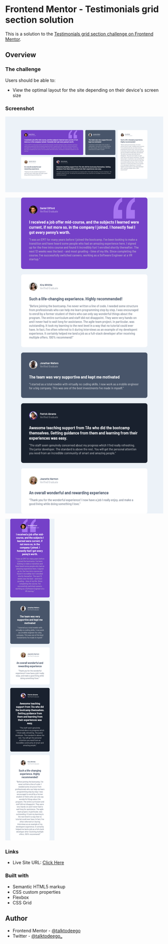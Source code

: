 # Frontend Mentor - Testimonials grid section solution

This is a solution to the [Testimonials grid section challenge on Frontend Mentor](https://www.frontendmentor.io/challenges/testimonials-grid-section-Nnw6J7Un7). 

## Overview

### The challenge

Users should be able to:

- View the optimal layout for the site depending on their device's screen size

### Screenshot

![Desktop Version](images/testimonialDesktop.png)

![Tablet Version](images/testimonialTablet.png)

![Mobile Version](images/testimonialMobile.png)

### Links

- Live Site URL: [Click Here](https://talktodeego.github.io/fem-testimonialgrid/)

### Built with

- Semantic HTML5 markup
- CSS custom properties
- Flexbox
- CSS Grid

## Author

- Frontend Mentor - [@talktodeego](https://www.frontendmentor.io/profile/talktodeego)
- Twitter - [@talktodeego_](https://www.twitter.com/talktodeego_)
